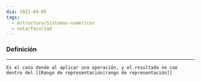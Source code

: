 ```yaml
---
dia: 2023-04-05
tags:
  - estructura/Sistemas-numéricos
  - nota/facultad
---
```

### Definición
---
    Es el caso donde al aplicar una operación, y el resultado no cae dentro del [[Rango de representación|rango de representación]]